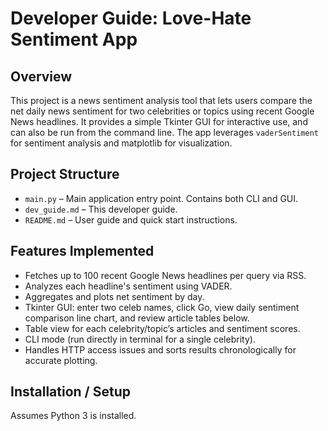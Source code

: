 # Developer Guide: Love-Hate Sentiment App

## Overview

This project is a news sentiment analysis tool that lets users compare the net daily news sentiment for two celebrities or topics using recent Google News headlines. It provides a simple Tkinter GUI for interactive use, and can also be run from the command line. The app leverages `vaderSentiment` for sentiment analysis and matplotlib for visualization.

## Project Structure

- `main.py` – Main application entry point. Contains both CLI and GUI.
- `dev_guide.md` – This developer guide.
- `README.md` – User guide and quick start instructions.


## Features Implemented

- Fetches up to 100 recent Google News headlines per query via RSS.
- Analyzes each headline's sentiment using VADER.
- Aggregates and plots net sentiment by day.
- Tkinter GUI: enter two celeb names, click Go, view daily sentiment comparison line chart, and review article tables below.
- Table view for each celebrity/topic’s articles and sentiment scores.
- CLI mode (run directly in terminal for a single celebrity).
- Handles HTTP access issues and sorts results chronologically for accurate plotting.

## Installation / Setup

Assumes Python 3 is installed.

